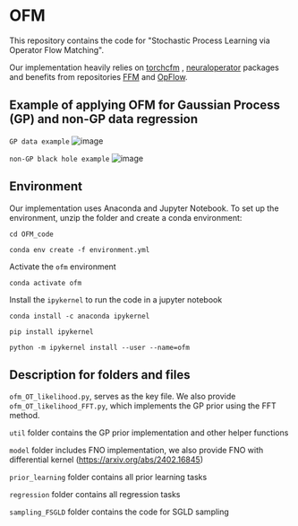 # OFM
This repository contains the code for "Stochastic Process Learning via Operator Flow Matching".

Our implementation heavily relies on [torchcfm](https://github.com/atong01/conditional-flow-matching) , [neuraloperator](https://github.com/neuraloperator/neuraloperator) packages and benefits from repositories [FFM](https://github.com/GavinKerrigan/functional_flow_matching) and [OpFlow](https://github.com/yzshi5/OpFlow). 

## Example of applying OFM for Gaussian Process (GP) and non-GP data regression

`GP data example`
![image](https://github.com/user-attachments/assets/27430fc2-38ff-4557-91b3-3477e069e785)

`non-GP black hole example`
![image](https://github.com/user-attachments/assets/88d26ba7-b4bf-4db9-bb2f-63de3617f55b)



## Environment
Our implementation uses Anaconda and Jupyter Notebook. To set up the environment, unzip the folder and create a conda environment:


`cd OFM_code`

`conda env create -f environment.yml`

Activate the `ofm` environment

`conda activate ofm`

Install the `ipykernel` to run the code in a jupyter notebook
```
conda install -c anaconda ipykernel

pip install ipykernel

python -m ipykernel install --user --name=ofm
```

## Description for folders and files
`ofm_OT_likelihood.py`, serves as the key file. We also provide  `ofm_OT_likelihood_FFT.py`, which implements the GP prior using the FFT method.

`util` folder contains the GP prior implementation and other helper functions

`model` folder includes FNO implementation, we also provide FNO with differential kernel (https://arxiv.org/abs/2402.16845)

`prior_learning` folder contains all prior learning tasks

`regression` folder contains all regression tasks

`sampling_FSGLD` folder contains the code for SGLD sampling
